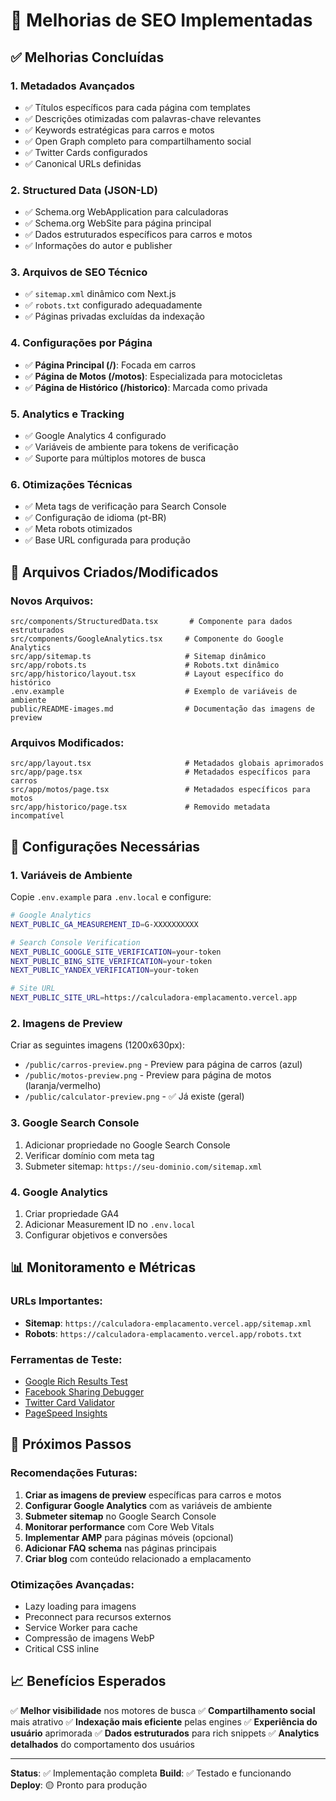 # 🚀 Melhorias de SEO Implementadas

## ✅ Melhorias Concluídas

### 1. **Metadados Avançados**
- ✅ Títulos específicos para cada página com templates
- ✅ Descrições otimizadas com palavras-chave relevantes
- ✅ Keywords estratégicas para carros e motos
- ✅ Open Graph completo para compartilhamento social
- ✅ Twitter Cards configurados
- ✅ Canonical URLs definidas

### 2. **Structured Data (JSON-LD)**
- ✅ Schema.org WebApplication para calculadoras
- ✅ Schema.org WebSite para página principal
- ✅ Dados estruturados específicos para carros e motos
- ✅ Informações do autor e publisher

### 3. **Arquivos de SEO Técnico**
- ✅ `sitemap.xml` dinâmico com Next.js
- ✅ `robots.txt` configurado adequadamente
- ✅ Páginas privadas excluídas da indexação

### 4. **Configurações por Página**
- ✅ **Página Principal (/)**: Focada em carros
- ✅ **Página de Motos (/motos)**: Especializada para motocicletas
- ✅ **Página de Histórico (/historico)**: Marcada como privada

### 5. **Analytics e Tracking**
- ✅ Google Analytics 4 configurado
- ✅ Variáveis de ambiente para tokens de verificação
- ✅ Suporte para múltiplos motores de busca

### 6. **Otimizações Técnicas**
- ✅ Meta tags de verificação para Search Console
- ✅ Configuração de idioma (pt-BR)
- ✅ Meta robots otimizados
- ✅ Base URL configurada para produção

## 📁 Arquivos Criados/Modificados

### Novos Arquivos:
```
src/components/StructuredData.tsx       # Componente para dados estruturados
src/components/GoogleAnalytics.tsx     # Componente do Google Analytics
src/app/sitemap.ts                     # Sitemap dinâmico
src/app/robots.ts                      # Robots.txt dinâmico
src/app/historico/layout.tsx           # Layout específico do histórico
.env.example                           # Exemplo de variáveis de ambiente
public/README-images.md                # Documentação das imagens de preview
```

### Arquivos Modificados:
```
src/app/layout.tsx                     # Metadados globais aprimorados
src/app/page.tsx                       # Metadados específicos para carros
src/app/motos/page.tsx                 # Metadados específicos para motos
src/app/historico/page.tsx             # Removido metadata incompatível
```

## 🔧 Configurações Necessárias

### 1. **Variáveis de Ambiente**
Copie `.env.example` para `.env.local` e configure:

```bash
# Google Analytics
NEXT_PUBLIC_GA_MEASUREMENT_ID=G-XXXXXXXXXX

# Search Console Verification
NEXT_PUBLIC_GOOGLE_SITE_VERIFICATION=your-token
NEXT_PUBLIC_BING_SITE_VERIFICATION=your-token
NEXT_PUBLIC_YANDEX_VERIFICATION=your-token

# Site URL
NEXT_PUBLIC_SITE_URL=https://calculadora-emplacamento.vercel.app
```

### 2. **Imagens de Preview**
Criar as seguintes imagens (1200x630px):

- `/public/carros-preview.png` - Preview para página de carros (azul)
- `/public/motos-preview.png` - Preview para página de motos (laranja/vermelho)
- `/public/calculator-preview.png` - ✅ Já existe (geral)

### 3. **Google Search Console**
1. Adicionar propriedade no Google Search Console
2. Verificar domínio com meta tag
3. Submeter sitemap: `https://seu-dominio.com/sitemap.xml`

### 4. **Google Analytics**
1. Criar propriedade GA4
2. Adicionar Measurement ID no `.env.local`
3. Configurar objetivos e conversões

## 📊 Monitoramento e Métricas

### URLs Importantes:
- **Sitemap**: `https://calculadora-emplacamento.vercel.app/sitemap.xml`
- **Robots**: `https://calculadora-emplacamento.vercel.app/robots.txt`

### Ferramentas de Teste:
- [Google Rich Results Test](https://search.google.com/test/rich-results)
- [Facebook Sharing Debugger](https://developers.facebook.com/tools/debug/)
- [Twitter Card Validator](https://cards-dev.twitter.com/validator)
- [PageSpeed Insights](https://pagespeed.web.dev/)

## 🎯 Próximos Passos

### Recomendações Futuras:
1. **Criar as imagens de preview** específicas para carros e motos
2. **Configurar Google Analytics** com as variáveis de ambiente
3. **Submeter sitemap** no Google Search Console
4. **Monitorar performance** com Core Web Vitals
5. **Implementar AMP** para páginas móveis (opcional)
6. **Adicionar FAQ schema** nas páginas principais
7. **Criar blog** com conteúdo relacionado a emplacamento

### Otimizações Avançadas:
- Lazy loading para imagens
- Preconnect para recursos externos
- Service Worker para cache
- Compressão de imagens WebP
- Critical CSS inline

## 📈 Benefícios Esperados

✅ **Melhor visibilidade** nos motores de busca
✅ **Compartilhamento social** mais atrativo
✅ **Indexação mais eficiente** pelas engines
✅ **Experiência do usuário** aprimorada
✅ **Dados estruturados** para rich snippets
✅ **Analytics detalhados** do comportamento dos usuários

---

**Status**: ✅ Implementação completa
**Build**: ✅ Testado e funcionando
**Deploy**: 🟡 Pronto para produção
